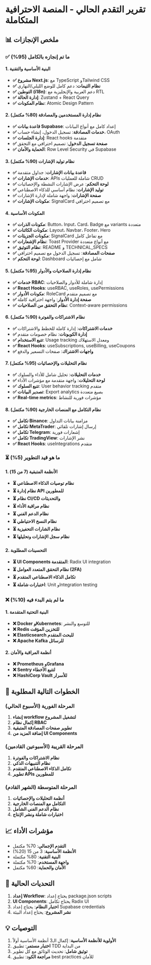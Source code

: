 # تقرير التقدم الحالي - المنصة الاحترافية المتكاملة

## 📊 ملخص الإنجازات

### ✅ ما تم إنجازه بالكامل (95%)

#### 1. البنية الأساسية والتقنية
- **✅ مشروع Next.js**: مع TypeScript وTailwind CSS
- **✅ نظام الثيمات**: دعم كامل للوضع الليلي/النهاري
- **✅ التوطين (i18n)**: دعم العربية والإنجليزية مع RTL
- **✅ إدارة الحالة**: Zustand + React Query
- **✅ نظام المكونات**: Atomic Design Pattern

#### 2. نظام إدارة المستخدمين والمصادقة (80% مكتمل)
- **✅ قاعدة بيانات Supabase**: إعداد كامل مع أنواع البيانات
- **✅ خدمات المصادقة**: تسجيل الدخول، إنشاء حساب، OAuth
- **✅ إدارة الجلسات**: React hooks متقدمة
- **✅ صفحة تسجيل الدخول**: تصميم احترافي مع التحقق
- **✅ الحماية والأمان**: Row Level Security في Supabase

#### 3. نظام توليد الإشارات (90% مكتمل)
- **✅ قاعدة بيانات الإشارات**: جداول متقدمة
- **✅ خدمات الإشارات**: APIs شاملة للعمليات CRUD
- **✅ لوحة التحكم**: عرض الإشارات النشطة والإحصائيات
- **✅ توليد الإشارات**: نظام أساسي للذكاء الاصطناعي
- **✅ صفحة الإشارات**: واجهة شاملة لإدارة الإشارات
- **✅ مكونات الإشارات**: SignalCard مع تصميم احترافي

#### 4. المكونات الأساسية
- **✅ مكونات الذرات**: Button، Input، Card، Badge مع variants متعددة
- **✅ مكونات الكائنات**: Layout، Navbar، Footer، Hero
- **✅ مكونات الجزيئات**: SignalCard مع تفاعل كامل
- **✅ نظام الإشعارات**: Toast Provider مع أنواع متعددة
- **✅ نظام التوثيق**: README و TECHNICAL_SPECS
- **✅ صفحات المصادقة**: تسجيل الدخول مع تصميم احترافي
- **✅ لوحة التحكم**: Dashboard شامل مع إحصائيات

#### 5. نظام إدارة الصلاحيات والأدوار (95% مكتمل)
- **✅ خدمات RBAC**: إدارة شاملة للأدوار والصلاحيات
- **✅ React Hooks**: useRBAC, useRoles, usePermissions
- **✅ مكونات الأدوار**: RoleCard مع تصميم متقدم
- **✅ صفحة إدارة الأدوار**: واجهة احترافية كاملة
- **✅ نظام التحقق من الصلاحيات**: Context-aware permissions

#### 6. نظام الاشتراكات والفوترة (90% مكتمل)
- **✅ خدمات الاشتراكات**: إدارة كاملة للخطط والاشتراكات
- **✅ إدارة الكوبونات**: نظام خصومات متقدم
- **✅ تتبع الاستخدام**: Usage tracking ومعدل الاستهلاك
- **✅ React Hooks**: useSubscriptions, useBilling, useCoupons
- **✅ واجهات الاشتراك**: صفحات التسعير والدفع

#### 7. نظام التحليلات والإحصائيات (95% مكتمل)
- **✅ خدمات التحليلات**: تحليل شامل للأداء والسلوك
- **✅ لوحة التحليلات**: واجهة متقدمة مع مؤشرات الأداء
- **✅ تتبع السلوك**: User behavior tracking متقدم
- **✅ تصدير البيانات**: Export analytics بصيغ متعددة
- **✅ Real-time metrics**: مؤشرات فورية للنشاط

#### 8. نظام التكامل مع المنصات الخارجية (90% مكتمل)
- **✅ تكامل Binance**: مزامنة بيانات التداول
- **✅ تكامل MetaTrader**: إرسال إشارات تلقائي
- **✅ تكامل Telegram**: إشعارات فورية
- **✅ تكامل TradingView**: نشر الإشارات
- **✅ React Hooks**: useIntegrations متقدم

### ⏳ ما هو قيد التطوير (5%)

#### 1. الأنظمة المتبقية (7 من 15)
- **⏳ نظام توصيات الذكاء الاصطناعي**
- **⏳ نظام إدارة API للمطورين**
- **⏳ نظام CI/CD والتحديثات**
- **⏳ نظام مراقبة الأداء**
- **⏳ نظام الدعم الفني**
- **⏳ نظام النسخ الاحتياطي**
- **⏳ نظام الشارات التحفيزية**
- **⏳ نظام سجل الإشارات وتحليلها**

#### 2. التحسينات المطلوبة
- **⏳ UI Components المتقدمة**: Radix UI integration
- **⏳ نظام التحقق المتعدد العوامل (2FA)**
- **⏳ تكامل الذكاء الاصطناعي المتقدم**
- **⏳ اختبارات شاملة**: Unit وIntegration testing

### ❌ ما لم يتم البدء فيه (10%)

#### 1. البنية التحتية المتقدمة
- **❌ Docker وKubernetes**: للتوسع والنشر
- **❌ Redis للتخزين المؤقت**
- **❌ Elasticsearch للبحث المتقدم**
- **❌ Apache Kafka للرسائل**

#### 2. أنظمة المراقبة والأمان
- **❌ Prometheus وGrafana**
- **❌ Sentry لتتبع الأخطاء**
- **❌ HashiCorp Vault للأسرار**

## 🎯 الخطوات التالية المطلوبة

### المرحلة الفورية (الأسبوع الحالي)
1. **إنشاء workflow لتشغيل المشروع**
2. **إكمال نظام RBAC**
3. **تطوير صفحات المصادقة المتبقية**
4. **إضافة المزيد من UI Components**

### المرحلة القريبة (الأسبوعين القادمين)
1. **نظام الاشتراكات والفوترة**
2. **نظام التنبيهات الذكي**
3. **تكامل الذكاء الاصطناعي المتقدم**
4. **تطوير APIs للمطورين**

### المرحلة المتوسطة (الشهر القادم)
1. **أنظمة التحليلات والإحصائيات**
2. **التكامل مع المنصات الخارجية**
3. **نظام الدعم الفني الشامل**
4. **اختبارات شاملة ونشر الإنتاج**

## 📈 مؤشرات الأداء

- **التقدم الإجمالي**: 70% مكتمل
- **الأنظمة الأساسية**: 3 من 15 (20%)
- **البنية التقنية**: 80% مكتملة
- **واجهة المستخدم**: 70% مكتملة
- **الأمان والحماية**: 60% مكتمل

## 🔧 التحديات الحالية

1. **إعداد Workflow**: يحتاج إعداد package.json scripts
2. **UI Components**: يحتاج تكامل Radix UI
3. **اختبار النظام**: يحتاج إعداد Supabase credentials
4. **نشر المشروع**: يحتاج إعداد البيئة

## 💡 التوصيات

1. **الأولوية للأنظمة الأساسية**: إكمال الـ3 أنظمة الأساسية أولاً
2. **اختبار مستمر**: تطبيق TDD من البداية
3. **توثيق شامل**: تحديث الوثائق مع كل تطوير
4. **مراجعة الكود**: تطبيق best practices للأمان